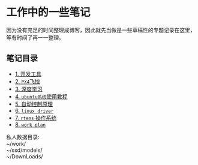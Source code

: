 # 工作中的一些笔记
  因为没有充足的时间整理成博客，因此就先当做是一些草稿性的专题记录在这里，等有时间了再一一整理。

## 笔记目录
- [1. 开发工具](./dev_tools/)         
- [2. `PX4`飞控](./px4/)         
- [3. 深度学习](./deeplearning/)           
- [4. `ubuntu系统`使用教程](./ubuntu_usage_solutions/)        
- [5. 自动控制原理](./auto_control_system/)       
- [6. `linux driver`](./linux_driver/)      
- [7. `rtems` 操作系统](./rtems/)         
- [8. `work plan`](./work_plan/)  


私人数据目录:    
~/work/    
~/ssd/models/    
~/DownLoads/    